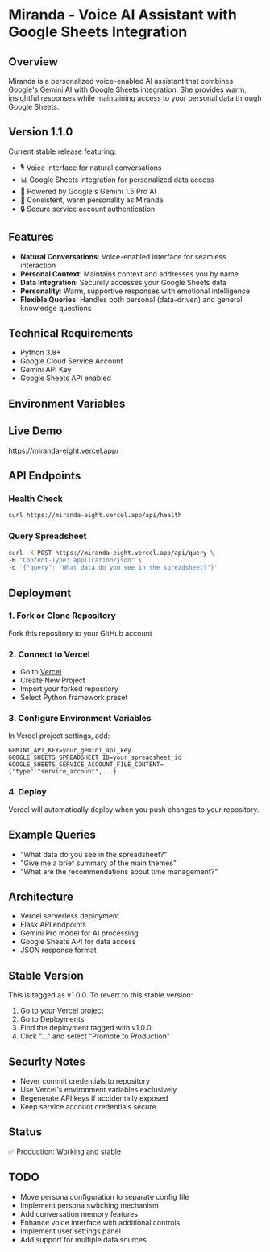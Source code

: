 # Miranda - Voice AI Assistant with Google Sheets Integration

## Overview
Miranda is a personalized voice-enabled AI assistant that combines Google's Gemini AI with Google Sheets integration. She provides warm, insightful responses while maintaining access to your personal data through Google Sheets.

## Version 1.1.0
Current stable release featuring:
- 🎙️ Voice interface for natural conversations
- 📊 Google Sheets integration for personalized data access
- 🤖 Powered by Google's Gemini 1.5 Pro AI
- 💬 Consistent, warm personality as Miranda
- 🔒 Secure service account authentication

## Features
- **Natural Conversations**: Voice-enabled interface for seamless interaction
- **Personal Context**: Maintains context and addresses you by name
- **Data Integration**: Securely accesses your Google Sheets data
- **Personality**: Warm, supportive responses with emotional intelligence
- **Flexible Queries**: Handles both personal (data-driven) and general knowledge questions

## Technical Requirements
- Python 3.8+
- Google Cloud Service Account
- Gemini API Key
- Google Sheets API enabled

## Environment Variables

## Live Demo
https://miranda-eight.vercel.app/

## API Endpoints

### Health Check
```bash
curl https://miranda-eight.vercel.app/api/health
```

### Query Spreadsheet
```bash
curl -X POST https://miranda-eight.vercel.app/api/query \
-H "Content-Type: application/json" \
-d '{"query": "What data do you see in the spreadsheet?"}'
```

## Deployment

### 1. Fork or Clone Repository
Fork this repository to your GitHub account

### 2. Connect to Vercel
- Go to [Vercel](https://vercel.com)
- Create New Project
- Import your forked repository
- Select Python framework preset

### 3. Configure Environment Variables
In Vercel project settings, add:
```env
GEMINI_API_KEY=your_gemini_api_key
GOOGLE_SHEETS_SPREADSHEET_ID=your_spreadsheet_id
GOOGLE_SHEETS_SERVICE_ACCOUNT_FILE_CONTENT={"type":"service_account",...}
```

### 4. Deploy
Vercel will automatically deploy when you push changes to your repository.

## Example Queries
- "What data do you see in the spreadsheet?"
- "Give me a brief summary of the main themes"
- "What are the recommendations about time management?"

## Architecture
- Vercel serverless deployment
- Flask API endpoints
- Gemini Pro model for AI processing
- Google Sheets API for data access
- JSON response format

## Stable Version
This is tagged as v1.0.0. To revert to this stable version:
1. Go to your Vercel project
2. Go to Deployments
3. Find the deployment tagged with v1.0.0
4. Click "..." and select "Promote to Production"

## Security Notes
- Never commit credentials to repository
- Use Vercel's environment variables exclusively
- Regenerate API keys if accidentally exposed
- Keep service account credentials secure

## Status
✅ Production: Working and stable

## TODO
- Move persona configuration to separate config file
- Implement persona switching mechanism
- Add conversation memory features
- Enhance voice interface with additional controls
- Implement user settings panel
- Add support for multiple data sources 